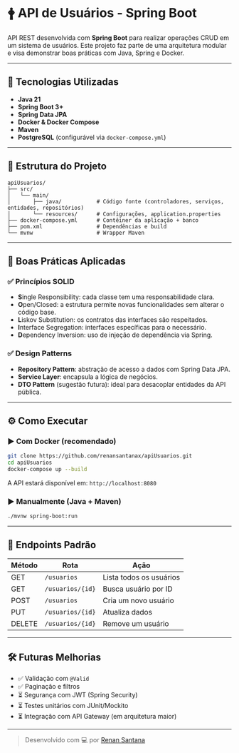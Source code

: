 # 🛉 API de Usuários - Spring Boot

API REST desenvolvida com **Spring Boot** para realizar operações CRUD em um sistema de usuários. Este projeto faz parte de uma arquitetura modular e visa demonstrar boas práticas com Java, Spring e Docker.

---

## 🚀 Tecnologias Utilizadas

- **Java 21**
- **Spring Boot 3+**
- **Spring Data JPA**
- **Docker & Docker Compose**
- **Maven**
- **PostgreSQL** (configurável via `docker-compose.yml`)

---

## 📁 Estrutura do Projeto

```
apiUsuarios/
├── src/
│   └── main/
│       ├── java/           # Código fonte (controladores, serviços, entidades, repositórios)
│       └── resources/      # Configurações, application.properties
├── docker-compose.yml      # Contêiner da aplicação + banco
├── pom.xml                 # Dependências e build
└── mvnw                    # Wrapper Maven
```

---

## 🧠 Boas Práticas Aplicadas

### ✅ Princípios SOLID

- **S**ingle Responsibility: cada classe tem uma responsabilidade clara.
- **O**pen/Closed: a estrutura permite novas funcionalidades sem alterar o código base.
- **L**iskov Substitution: os contratos das interfaces são respeitados.
- **I**nterface Segregation: interfaces específicas para o necessário.
- **D**ependency Inversion: uso de injeção de dependência via Spring.

### ✅ Design Patterns

- **Repository Pattern**: abstração de acesso a dados com Spring Data JPA.
- **Service Layer**: encapsula a lógica de negócios.
- **DTO Pattern** (sugestão futura): ideal para desacoplar entidades da API pública.

---

## ⚙️ Como Executar

### ▶️ Com Docker (recomendado)

```bash
git clone https://github.com/renansantanax/apiUsuarios.git
cd apiUsuarios
docker-compose up --build
```

A API estará disponível em: `http://localhost:8080`

### ▶️ Manualmente (Java + Maven)

```bash
./mvnw spring-boot:run
```

---

## 📀 Endpoints Padrão

| Método | Rota             | Ação                  |
|--------|------------------|-----------------------|
| GET    | `/usuarios`      | Lista todos os usuários |
| GET    | `/usuarios/{id}` | Busca usuário por ID   |
| POST   | `/usuarios`      | Cria um novo usuário   |
| PUT    | `/usuarios/{id}` | Atualiza dados         |
| DELETE | `/usuarios/{id}` | Remove um usuário      |

---

## 🛠️ Futuras Melhorias

- ✅ Validação com `@Valid`
- ✅ Paginação e filtros
- ⏳ Segurança com JWT (Spring Security)
- ⏳ Testes unitários com JUnit/Mockito
- ⏳ Integração com API Gateway (em arquitetura maior)

---

> Desenvolvido com 💻 por [Renan Santana](https://github.com/renansantanax)

